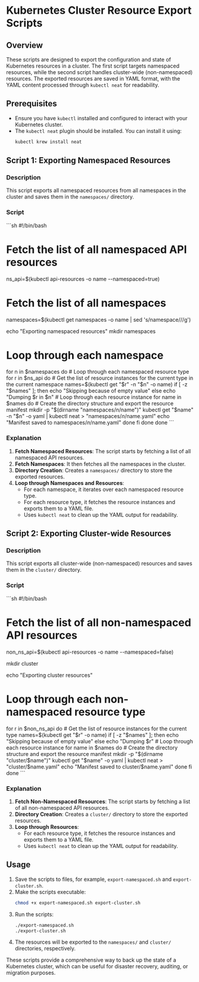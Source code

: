 
# Kubernetes Cluster Resource Export Scripts

## Overview

These scripts are designed to export the configuration and state of Kubernetes resources in a cluster. The first script targets namespaced resources, while the second script handles cluster-wide (non-namespaced) resources. The exported resources are saved in YAML format, with the YAML content processed through `kubectl neat` for readability.

## Prerequisites

- Ensure you have `kubectl` installed and configured to interact with your Kubernetes cluster.
- The `kubectl neat` plugin should be installed. You can install it using:
  ```sh
  kubectl krew install neat
  ```

## Script 1: Exporting Namespaced Resources

### Description

This script exports all namespaced resources from all namespaces in the cluster and saves them in the `namespaces/` directory.

### Script

\`\`\`sh
#!/bin/bash

# Fetch the list of all namespaced API resources
ns_api=$(kubectl api-resources -o name --namespaced=true)

# Fetch the list of all namespaces
namespaces=$(kubectl get namespaces -o name | sed 's/namespace\///g')

echo "Exporting namespaced resources"
mkdir namespaces

# Loop through each namespace
for n in $namespaces
do
    # Loop through each namespaced resource type
    for r in $ns_api
    do
        # Get the list of resource instances for the current type in the current namespace
        names=$(kubectl get "$r" -n "$n" -o name)
        if [ -z "$names" ]; then
            echo "Skipping because of empty value"
        else
            echo "Dumping $r in $n"
            # Loop through each resource instance
            for name in $names
            do
                # Create the directory structure and export the resource manifest
                mkdir -p "$(dirname "namespaces/$n/$name")"
                kubectl get "$name" -n "$n" -o yaml | kubectl neat > "namespaces/$n/$name.yaml"
                echo "Manifest saved to namespaces/$n/$name.yaml"
            done
        fi
    done
done
\`\`\`

### Explanation

1. **Fetch Namespaced Resources**: The script starts by fetching a list of all namespaced API resources.
2. **Fetch Namespaces**: It then fetches all the namespaces in the cluster.
3. **Directory Creation**: Creates a `namespaces/` directory to store the exported resources.
4. **Loop through Namespaces and Resources**:
   - For each namespace, it iterates over each namespaced resource type.
   - For each resource type, it fetches the resource instances and exports them to a YAML file.
   - Uses `kubectl neat` to clean up the YAML output for readability.

## Script 2: Exporting Cluster-wide Resources

### Description

This script exports all cluster-wide (non-namespaced) resources and saves them in the `cluster/` directory.

### Script

\`\`\`sh
#!/bin/bash

# Fetch the list of all non-namespaced API resources
non_ns_api=$(kubectl api-resources -o name --namespaced=false)

mkdir cluster

echo "Exporting cluster resources"
# Loop through each non-namespaced resource type
for r in $non_ns_api
do
    # Get the list of resource instances for the current type
    names=$(kubectl get "$r" -o name)
    if [ -z "$names" ]; then
        echo "Skipping because of empty value"
    else
        echo "Dumping $r"
        # Loop through each resource instance
        for name in $names
        do
            # Create the directory structure and export the resource manifest
            mkdir -p "$(dirname "cluster/$name")"
            kubectl get "$name" -o yaml | kubectl neat > "cluster/$name.yaml"
            echo "Manifest saved to cluster/$name.yaml"
        done
    fi
done
\`\`\`

### Explanation

1. **Fetch Non-Namespaced Resources**: The script starts by fetching a list of all non-namespaced API resources.
2. **Directory Creation**: Creates a `cluster/` directory to store the exported resources.
3. **Loop through Resources**:
   - For each resource type, it fetches the resource instances and exports them to a YAML file.
   - Uses `kubectl neat` to clean up the YAML output for readability.

## Usage

1. Save the scripts to files, for example, `export-namespaced.sh` and `export-cluster.sh`.
2. Make the scripts executable:
   ```sh
   chmod +x export-namespaced.sh export-cluster.sh
   ```
3. Run the scripts:
   ```sh
   ./export-namespaced.sh
   ./export-cluster.sh
   ```
4. The resources will be exported to the `namespaces/` and `cluster/` directories, respectively.

These scripts provide a comprehensive way to back up the state of a Kubernetes cluster, which can be useful for disaster recovery, auditing, or migration purposes.